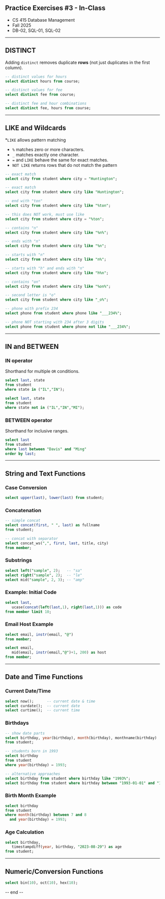 ## Practice Exercises #3 - In-Class
- CS 415 Database Management
- Fall 2025
- DB-02, SQL-01, SQL-02

---

## DISTINCT
Adding `distinct` removes duplicate **rows** (not just duplicates in the first column).

```sql
-- distinct values for hours
select distinct hours from course;

-- distinct values for fee
select distinct fee from course;

-- distinct fee and hour combinations
select distinct fee, hours from course;
````

---

## LIKE and Wildcards

*`LIKE` allows pattern matching
* `%` matches zero or more characters.
* `_` matches exactly one character.
* `=` and `LIKE` behave the same for exact matches.
* `NOT LIKE` returns rows that do not match the pattern

```sql
-- exact match
select city from student where city = "Huntington";

-- exact match
select city from student where city like "Huntington";

-- end with "ton"
select city from student where city like "%ton";

-- this does NOT work, must use like
select city from student where city = "%ton";

-- contains "n"
select city from student where city like "%n%";

-- ends with "n"
select city from student where city like "%n";

-- starts with "n"
select city from student where city like "n%";

-- starts with "h" and ends with "n"
select city from student where city like "h%n";

-- contains "on"
select city from student where city like "%on%";

-- second letter is "o"
select city from student where city like "_o%";

-- phone with prefix 234
select phone from student where phone like "___234%";

-- phone NOT starting with 234 after 3 digits
select phone from student where phone not like "___234%";
```

---

## IN and BETWEEN

### IN operator

Shorthand for multiple `OR` conditions.

```sql
select last, state 
from student 
where state in ("IL","IN");

select last, state 
from student 
where state not in ("IL","IN","MI");
```

### BETWEEN operator

Shorthand for inclusive ranges.

```sql
select last 
from student 
where last between "Davis" and "Ming"
order by last;
```

---

## String and Text Functions

### Case Conversion

```sql
select upper(last), lower(last) from student;
```

### Concatenation

```sql
-- simple concat
select concat(first, " ", last) as fullname 
from student;

-- concat with separator
select concat_ws(",", first, last, title, city) 
from member;
```

### Substrings

```sql
select left("sample", 2);   -- "sa"
select right("sample", 2);  -- "le"
select mid("sample", 2, 3); -- "amp"
```

### Example: Initial Code

```sql
select last, 
   ucase(concat(left(last,1), right(last,1))) as code
from member limit 10;
```

### Email Host Example

```sql
select email, instr(email, "@") 
from member;

select email,
   mid(email, instr(email,"@")+1, 200) as host
from member;
```

---

## Date and Time Functions

### Current Date/Time

```sql
select now();      -- current date & time
select curdate();  -- current date
select curtime();  -- current time
```

### Birthdays

```sql
-- show date parts
select birthday, year(birthday), month(birthday), monthname(birthday)
from student;

-- students born in 1993
select birthday 
from student 
where year(birthday) = 1993;

-- alternative approaches
select birthday from student where birthday like "1993%";
select birthday from student where birthday between "1993-01-01" and "1993-12-31";
```

### Birth Month Example

```sql
select birthday
from student
where month(birthday) between 7 and 8
  and year(birthday) = 1993;
```

### Age Calculation

```sql
select birthday, 
   timestampdiff(year, birthday, "2023-08-29") as age
from student;
```

---

## Numeric/Conversion Functions

```sql
select bin(10), oct(10), hex(10);
```

-- end --
